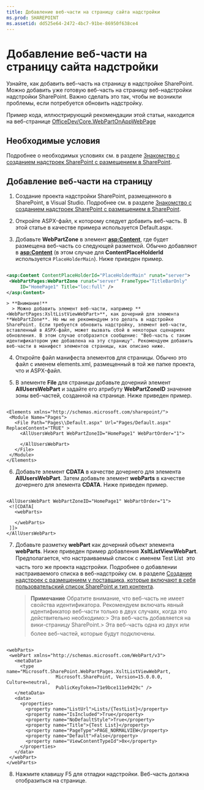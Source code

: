 ```yaml
---
title: Добавление веб-части на страницу сайта надстройки
ms.prod: SHAREPOINT
ms.assetid: dd525e64-2472-4bc7-91be-86950f638ce4
---
```



# Добавление веб-части на страницу сайта надстройки
Узнайте, как добавить веб-часть на страницу в надстройке SharePoint.
Можно добавить уже готовую веб-часть на страницу веб-надстройки надстройки SharePoint. Важно сделать это так, чтобы не возникли проблемы, если потребуется обновить надстройку.




Пример кода, иллюстрирующий рекомендации этой статьи, находится на веб-странице  [OfficeDev/Core.WebPartOnAppWebPage](https://github.com/OfficeDev/PnP/tree/master/Samples/Core.WebPartOnAppWebPage)
## Необходимые условия

Подробнее о необходимых условиях см. в разделе  [Знакомство с созданием надстроек SharePoint с размещением в SharePoint](get-started-creating-sharepoint-hosted-sharepoint-add-ins.md).




## Добавление веб-части на страницу






1. Создание проекта надстройки SharePoint, размещенного в SharePoint, в Visual Studio. Подробнее см. в разделе  [Знакомство с созданием надстроек SharePoint с размещением в SharePoint](get-started-creating-sharepoint-hosted-sharepoint-add-ins.md).


2. Откройте ASPX-файл, к которому следует добавить веб-часть. В этой статье в качестве примера используется Default.aspx. 


3. Добавьте **WebPartZone** в элемент **<asp:Content>**, где будет размещена веб-часть со следующей разметкой. Обычно добавляют в **<asp:Content>** (в этом случае для **ContentPlaceHolderId** используется `PlaceHolderMain`). Ниже приведен пример.

 ```XML

<asp:Content ContentPlaceHolderId="PlaceHolderMain" runat="server">
  <WebPartPages:WebPartZone runat="server" FrameType="TitleBarOnly" 
      ID="HomePage1" Title="loc:full" />
</asp:Content>

 ```


    > **Внимание!**
      > Можно добавить элемент веб-части, например **<WebPartPages:XsltListViewWebPart>**, как дочерний для элемента **WebPartZone**. Но мы не рекомендуем это делать в надстройке SharePoint. Если требуется обновить надстройку, элемент веб-части, вставленный в ASPX-файл, может вызвать сбой в некоторых сценариях обновления. В этом случае отобразится сообщение: "Веб-часть с таким идентификатором уже добавлена на эту страницу". Рекомендуем добавить веб-части в манифест элементов страницы, как описано ниже. 
4. Откройте файл манифеста элементов для страницы. Обычно это файл с именем elements.xml, размещенный в той же папке проекта, что и ASPX-файл.


5. В элементе **File** для страницы добавьте дочерний элемент **AllUsersWebPart** и задайте его атрибуту **WebPartZoneID** значение зоны веб-частей, созданной на странице. Ниже приведен пример.

 ```

<Elements xmlns="http://schemas.microsoft.com/sharepoint/">
  <Module Name="Pages">
    <File Path="Pages\\Default.aspx" Url="Pages/Default.aspx" ReplaceContent="TRUE" >
      <AllUsersWebPart WebPartZoneID="HomePage1" WebPartOrder="1">

      </AllUsersWebPart>
    </File>
  </Module>
</Elements>

 ```

6. Добавьте элемент **CDATA** в качестве дочернего для элемента **AllUsersWebPart**. Затем добавьте элемент **webParts** в качестве дочернего для элемента **CDATA**. Ниже приведен пример. 

 ```

<AllUsersWebPart WebPartZoneID="HomePage1" WebPartOrder="1">
  <![CDATA[
    <webParts>

    </webParts>
  ]]>
</AllUsersWebPart>
 ```

7. Добавьте разметку **webPart** как дочерний объект элемента **webParts**. Ниже приведен пример добавления **XsltListViewWebPart**. Предполагается, что настраиваемый список с именем Test List  это часть того же проекта надстройки. Подробнее о добавлении настраиваемого списка в веб-надстройку см. в разделе  [Создание надстроек с размещением у поставщика, которые включают в себя пользовательский список SharePoint и тип контента](create-a-provider-hosted-add-in-that-includes-a-custom-sharepoint-list-and-conte.md). 

    > **Примечание**
      >  Обратите внимание, что веб-часть не имеет свойства идентификатора. Рекомендуем включать явный идентификатор веб-части только в двух случаях, когда это действительно необходимо:>  Эта веб-часть добавляется на вики-страницу SharePoint.>  Эта веб-часть  одна из двух или более веб-частей, которые будут подключены.

 ```

<webParts>
  <webPart xmlns="http://schemas.microsoft.com/WebPart/v3">
    <metaData>
      <type name="Microsoft.SharePoint.WebPartPages.XsltListViewWebPart, 
                   Microsoft.SharePoint, Version=15.0.0.0, Culture=neutral, 
                   PublicKeyToken=71e9bce111e9429c" />
    </metaData>
    <data>
      <properties>
        <property name="ListUrl">Lists/{TestList}</property>
        <property name="IsIncluded">True</property>
        <property name="NoDefaultStyle">True</property>
        <property name="Title">{Test List}</property>
        <property name="PageType">PAGE_NORMALVIEW</property>
        <property name="Default">False</property>
        <property name="ViewContentTypeId">0x</property>
      </properties>
    </data>
  </webPart>
</webParts>
 ```

8. Нажмите клавишу F5 для отладки надстройки. Веб-часть должна отобразиться на странице.



